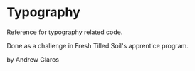 Typography
==========

Reference for typography related code.

Done as a challenge in Fresh Tilled Soil's apprentice program.

by Andrew Glaros

